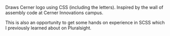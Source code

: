 Draws Cerner logo using CSS (including the letters). Inspired by the wall of assembly code at Cerner Innovations campus.

This is also an opportunity to get some hands on experience in SCSS which I previously learned about on Pluralsight.